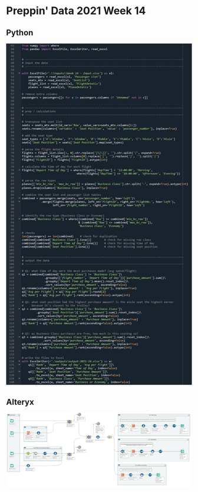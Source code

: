 # Preppin' Data 2021 Week 14

## Python
<a href="preppin-data-2021-14.py">
<img src="img-python-code-2021-14.png?raw=true" alt="Python code">
</a>

## Alteryx
<a href="/preppin-data-2021-14.yxmd">
<img src="img-alteryx-2021-14.png?raw=true" alt="Alteryx workflow">
</a>
